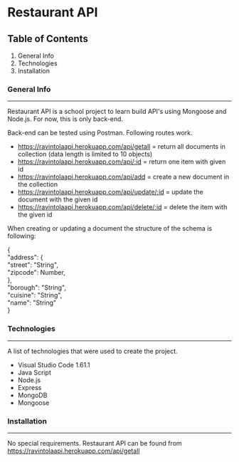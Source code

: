 # Restaurant API

## Table of Contents
1. General Info
2. Technologies
3. Installation

### General Info
***
Restaurant API is a school project to learn build API's using Mongoose and Node.js.
For now, this is only back-end.

Back-end can be tested using Postman. Following routes work.
* https://ravintolaapi.herokuapp.com/api/getall = return all documents in collection (data length is limited to 10 objects)
* https://ravintolaapi.herokuapp.com/api/:id = return one item with given id
* https://ravintolaapi.herokuapp.com/api/add = create a new document in the collection
* https://ravintolaapi.herokuapp.com/api/update/:id = update the document with the given id
* https://ravintolaapi.herokuapp.com/api/delete/:id = delete the item with the given id

When creating or updating a document the structure of the schema is following:

{ <br />
  "address": { <br />
    "street": "String", <br />
    "zipcode": Number, <br />
  }, <br />
  "borough": "String", <br />
  "cuisine": "String", <br />
  "name": "String" <br />
}

### Technologies
***
A list of technologies that were used to create the project.
* Visual Studio Code 1.61.1
* Java Script
* Node.js
* Express
* MongoDB
* Mongoose

### Installation
***
No special requirements. Restaurant API can be found from https://ravintolaapi.herokuapp.com/api/getall
